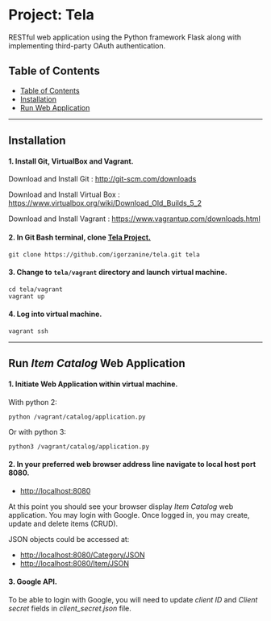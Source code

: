 # Project: Tela

RESTful web application using the Python framework Flask along with implementing third-party OAuth authentication.

## Table of Contents

- [Table of Contents](#table-of-contents)
- [Installation](#installation)
- [Run Web Application](#run-web-application)

---

## Installation

#### 1.  Install Git, VirtualBox and Vagrant.

Download and Install Git : 
http://git-scm.com/downloads

Download and Install Virtual Box : 
https://www.virtualbox.org/wiki/Download_Old_Builds_5_2

Download and Install Vagrant : 
https://www.vagrantup.com/downloads.html


#### 2. In Git Bash terminal, clone [Tela Project.](https://github.com/igorzanine/tela.git)
```
git clone https://github.com/igorzanine/tela.git tela
```

#### 3. Change to `tela/vagrant` directory and launch virtual machine.
```
cd tela/vagrant
vagrant up
```

#### 4. Log into virtual machine.
```
vagrant ssh
```

---

## Run _Item Catalog_ Web Application

#### 1. Initiate Web Application within virtual machine.

With python 2:
```
python /vagrant/catalog/application.py
```

Or with python 3:
```
python3 /vagrant/catalog/application.py
```

#### 2. In your preferred web browser address line navigate to local host port 8080.
- [http://localhost:8080](http://localhost:8080)

At this point you should see your browser display _Item Catalog_ web application. You may login with Google. Once logged in, you may create, update and delete items (CRUD).


JSON objects could be accessed at:
- [http://localhost:8080/Category/JSON](http://localhost:8080/Category/JSON)
- [http://localhost:8080/Item/JSON](http://localhost:8080/Item/JSON)


#### 3. Google API.

To be able to login with Google, you will need to update _client ID_ and _Client secret_ fields in  _client_secret.json_ file.